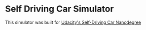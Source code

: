 # Self Driving Car Simulator
This simulator was built for <a href = "https://github.com/udacity/self-driving-car-sim">Udacity's Self-Driving Car Nanodegree</a>
